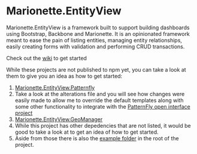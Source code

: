 # Marionette.EntityView

Marionette.EntityView is a framework built to support building dashboards using Bootstrap, Backbone and Marionette. It is an opinionated framework meant to ease the pain of listing entities, managing entity relationships, easily creating forms with validation and performing CRUD transactions.

Check out the [wiki](https://github.com/ssinno28/Marionette.EntityView/wiki) to get started

While these projects are not published to npm yet, you can take a look at them to give you an idea as how to get started:

1. [Marionette.EntityView.Patternfly](https://github.com/ssinno28/Marionette.EntityView.Patternfly)
  1. Take a look at the alterations file and you will see how changes were easily made to allow me to override the default templates along with some other functionality to integrate with the [PatternFly open interface project](https://www.patternfly.org/)
1. [Marionette.EntityView.GeoManager](https://github.com/ssinno28/Marionette.EntityView.GeoManager)
  1. While this project has other depedencies that are not listed, it would be good to take a look at to get an idea of how to get started.
1. Aside from those there is also the [example folder](https://github.com/ssinno28/Marionette.EntityView/tree/master/example) in the root of the project.

